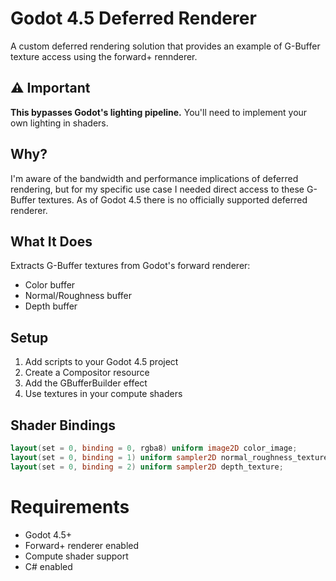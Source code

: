 # Godot 4.5 Deferred Renderer

A custom deferred rendering solution that provides an example of G-Buffer texture access using the forward+ rennderer.

## ⚠️ Important

**This bypasses Godot's lighting pipeline.** You'll need to implement your own lighting in shaders.

## Why?

I'm aware of the bandwidth and performance implications of deferred rendering, but for my specific use case I needed direct access to these G-Buffer textures. As of Godot 4.5 there is no officially supported deferred renderer.

## What It Does

Extracts G-Buffer textures from Godot's forward renderer:
- Color buffer
- Normal/Roughness buffer
- Depth buffer

## Setup

1. Add scripts to your Godot 4.5 project
2. Create a Compositor resource
3. Add the GBufferBuilder effect
4. Use textures in your compute shaders

## Shader Bindings
```glsl
layout(set = 0, binding = 0, rgba8) uniform image2D color_image;
layout(set = 0, binding = 1) uniform sampler2D normal_roughness_texture;
layout(set = 0, binding = 2) uniform sampler2D depth_texture;
```

# Requirements
- Godot 4.5+
- Forward+ renderer enabled
- Compute shader support
- C# enabled
